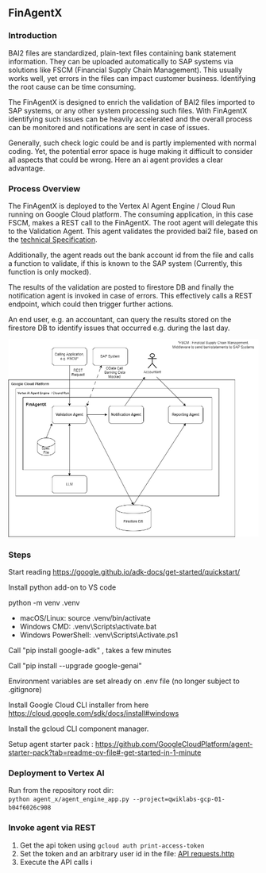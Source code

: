 ## FinAgentX

### Introduction

BAI2 files are standardized, plain-text files containing bank statement information.
They can be uploaded automatically to SAP systems via solutions like FSCM (Financial Supply Chain Management).
This usually works well, yet errors in the files can impact customer business. Identifying the
root cause can be time consuming.

The FinAgentX is designed to enrich the validation of BAI2 files imported to SAP systems, or any
other system processing such files. With FinAgentX identifying such issues can
be heavily accelerated and the overall process can be monitored and notifications are sent in case of issues. 

Generally, such check logic could be and is partly implemented with normal coding. Yet, the potential 
error space is huge making it difficult to consider all aspects that could be wrong. Here an ai agent provides
a clear advantage.

### Process Overview
The FinAgentX is deployed to the Vertex AI Agent Engine / Cloud Run running on Google Cloud platform.
The consuming application, in this case FSCM, makes a REST call to the FinAgentX. The root agent will 
delegate this to the Validation Agent. This agent validates the provided bai2 file, based on the 
[technical Specification](agent_x/resources/cash_management_2005.pdf).

Additionally, the agent reads out the bank account id from the file and calls a function to validate, if
this is known to the SAP system (Currently, this function is only mocked).

The results of the validation are posted to firestore DB and finally the notification agent is invoked in case
of errors. This effectively calls a REST endpoint, which could then trigger further actions. 

An end user, e.g. an accountant, can query the results stored on the firestore DB to identify issues that occurred e.g. during the last day. 
 
![Process Overview](Files/BlockDiagram_vertex.png "Block Diagram")






### Steps

Start reading
https://google.github.io/adk-docs/get-started/quickstart/

Install python add-on to VS code

python -m venv .venv
- macOS/Linux: source .venv/bin/activate
- Windows CMD: .venv\Scripts\activate.bat
- Windows PowerShell: .venv\Scripts\Activate.ps1


Call "pip install google-adk" , takes a few minutes

Call "pip install --upgrade google-genai"

Environment variables are set already on .env file (no longer subject to .gitignore)

Install Google Cloud CLI installer from here https://cloud.google.com/sdk/docs/install#windows 

Install the gcloud CLI component manager.

Setup agent starter pack : https://github.com/GoogleCloudPlatform/agent-starter-pack?tab=readme-ov-file#-get-started-in-1-minute

### Deployment to Vertex AI

Run from the repository root dir: </br>
```python agent_x/agent_engine_app.py --project=qwiklabs-gcp-01-b04f6026c908```

### Invoke agent via REST

1. Get the api token using `gcloud auth print-access-token`
2. Set the token and an arbitrary user id in the file: [API requests.http](./API%20requests.http#L1-2)
3. Execute the API calls i 